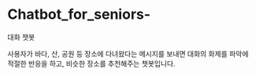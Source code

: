 # Chatbot_for_seniors-
대화 챗봇

사용자가 바다, 산, 공원 등 장소에 다녀왔다는 메시지를 보내면
대화의 화제를 파악에 적절한 반응을 하고, 비슷한 장소를 추천해주는 챗봇입니다.  

